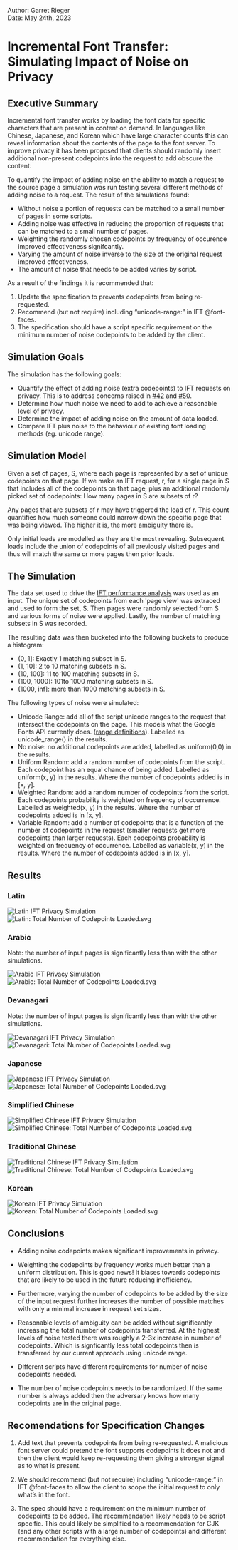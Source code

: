 Author: Garret Rieger  
Date: May 24th, 2023  

# Incremental Font Transfer: Simulating Impact of Noise on Privacy

## Executive Summary

Incremental font transfer works by loading the font data for specific characters that are present in content on demand.
In languages like Chinese, Japanese, and Korean which have large character counts this can reveal information about the
contents of the page to the font server. To improve privacy it has been proposed that clients should randomly insert
additional non-present codepoints into the request to add obscure the content.

To quantify the impact of adding noise on the ability to match a request to the source page a simulation was run testing
several different methods of adding noise to a request. The result of the simulations found:
- Without noise a portion of requests can be matched to a small number of pages in some scripts.
- Adding noise was effective in reducing the proportion of requests that can be matched to a small number of pages.
- Weighting the randomly chosen codepoints by frequency of occurence improved effectiveness signifcantly.
- Varying the amount of noise inverse to the size of the original request improved effectiveness.
- The amount of noise that needs to be added varies by script.

As a result of the findings it is recommended that:
1. Update the specification to prevents codepoints from being re-requested.
2. Recommend (but not require) including “unicode-range:” in IFT @font-faces.
3. The specification should have a script specific requirement on the minimum number of noise codepoints to be added
   by the client.

## Simulation Goals

The simulation has the following goals:

- Quantify the effect of adding noise (extra codepoints) to IFT requests on privacy. This is to address concerns raised
  in [#42](https://github.com/w3c/IFT/issues/42) and [#50](https://github.com/w3c/IFT/issues/50).
- Determine how much noise we need to add to achieve a reasonable level of privacy.
- Determine the impact of adding noise on the amount of data loaded.
- Compare IFT plus noise to the behaviour of existing font loading methods (eg. unicode range).

## Simulation Model

Given a set of pages, S, where each page is represented by a set of unique codepoints on that page. If we make an IFT
request, r, for a single page in S that includes all of the codepoints on that page, plus an additional randomly picked
set of codepoints: How many pages in S are subsets of r?

Any pages that are subsets of r may have triggered the load of r. This count quantifies how much someone could narrow
down the specific page that was being viewed. The higher it is, the more ambiguity there is.

Only initial loads are modelled as they are the most revealing. Subsequent loads include the union of codepoints of all
previously visited pages and thus will match the same or more pages then prior loads.

## The Simulation

The data set used to drive the [IFT performance analysis](07-08-2020/simulation_results_aug_2020.md) was used as an input.
The unique set of codepoints from each 'page view' was extraced and used to form the set, S. Then pages were randomly
selected from S and various forms of noise were applied. Lastly, the number of matching subsets in S was recorded.

The resulting data was then bucketed into the following buckets to produce a histogram:
- (0, 1]: Exactly 1 matching subset in S.
- (1, 10]: 2 to 10 matching subsets in S.
- (10, 100]: 11 to 100 matching subsets in S.
- (100, 1000]: 101to 1000 matching subsets in S.
- (1000, inf]: more than 1000 matching subsets in S.

The following types of noise were simulated:
- Unicode Range: add all of the script unicode ranges to the request that intersect the codepoints on the page. This
  models what the Google Fonts API currently does. ([range definitions](https://github.com/w3c/PFE-analysis/tree/main/analysis/pfe_methods/unicode_range_data)). Labelled as unicode_range() in the results.
- No noise: no additional codepoints are added, labelled as uniform(0,0) in the results.
- Uniform Random: add a random number of codepoints from the script. Each codepoint has an equal chance of being added.
  Labelled as uniform(x, y) in the results. Where the number of codepoints added is in [x, y].
- Weighted Random: add a random number of codepoints from the script. Each codepoints probability is weighted on
  frequency of occurrence. Labelled as weighted(x, y) in the results. Where the number of codepoints added is in [x, y].
- Variable Random: add a number of codepoints that is a function of the number of codepoints in the request (smaller
  requests get more codepoints than larger requests). Each codepoints probability is weighted on frequency of occurrence.
  Labelled as variable(x, y) in the results. Where the number of codepoints added is in [x, y].
  
## Results

### Latin

![Latin IFT Privacy Simulation](noise/Latin%20IFT%20Privacy%20Simulation.svg)
![Latin: Total Number of Codepoints Loaded.svg](noise/Latin_%20Total%20Number%20of%20Codepoints%20Loaded.svg)

### Arabic

Note: the number of input pages is significantly less than with the other simulations.

![Arabic IFT Privacy Simulation](noise/Arabic%20IFT%20Privacy%20Simulation.svg)
![Arabic: Total Number of Codepoints Loaded.svg](noise/Arabic_%20Total%20Number%20of%20Codepoints%20Loaded.svg)

### Devanagari

Note: the number of input pages is significantly less than with the other simulations.

![Devanagari IFT Privacy Simulation](noise/Devanagari%20IFT%20Privacy%20Simulation.svg)
![Devanagari: Total Number of Codepoints Loaded.svg](noise/Devanagari_%20Total%20Number%20of%20Codepoints%20Loaded.svg)

### Japanese

![Japanese IFT Privacy Simulation](noise/Japanese%20IFT%20Privacy%20Simulation.svg)
![Japanese: Total Number of Codepoints Loaded.svg](noise/Japanese_%20Total%20Number%20of%20Codepoints%20Loaded.svg)

### Simplified Chinese

![Simplified Chinese IFT Privacy Simulation](noise/Simplified%20Chinese%20IFT%20Privacy%20Simulation.svg)
![Simplified Chinese: Total Number of Codepoints Loaded.svg](noise/Simplified%20Chinese_%20Total%20Number%20of%20Codepoints%20Loaded.svg)

### Traditional Chinese

![Traditional Chinese IFT Privacy Simulation](noise/Traditional%20Chinese%20IFT%20Privacy%20Simulation.svg)
![Traditional Chinese: Total Number of Codepoints Loaded.svg](noise/Traditional%20Chinese_%20Total%20Number%20of%20Codepoints%20Loaded.svg)

### Korean

![Korean IFT Privacy Simulation](noise/Korean%20IFT%20Privacy%20Simulation.svg)
![Korean: Total Number of Codepoints Loaded.svg](noise/Korean_%20Total%20Number%20of%20Codepoints%20Loaded.svg)

## Conclusions

- Adding noise codepoints makes significant improvements in privacy.

- Weighting the codepoints by frequency works much better than a uniform distribution. This is good news! It biases
  towards codepoints that are likely to be used in the future reducing inefficiency.
  
- Furthermore, varying the number of codepoints to be added by the size of the input request further increases the
  number of possible matches with only a minimal increase in request set sizes.
  
- Reasonable levels of ambiguity can be added without significantly increasing the total number of codepoints transferred.
  At the highest levels of noise tested there was roughly a 2-3x increase in number of codepoints. Which is signficantly
  less total codepoints then is transferred by our current approach using unicode range.

- Different scripts have different requirements for number of noise codepoints needed.

- The number of noise codepoints needs to be randomized. If the same number is always added then the adversary knows how
  many codepoints are in the original page.


## Recomendations for Specification Changes

1. Add text that prevents codepoints from being re-requested. A malicious font server could pretend the font supports
   codepoints it does not and then the client would keep re-requesting them giving a stronger signal as to what is
   present.
   
2. We should recommend (but not require) including “unicode-range:” in IFT @font-faces to allow the client to scope the
   initial request to only what’s in the font.
   
3. The spec should have a requirement on the minimum number of codepoints to be added. The recommendation likely needs
   to be script specific. This could likely be simplified to a recommendation for CJK (and any other scripts with a large
   number of codepoints) and different recommendation for everything else.












